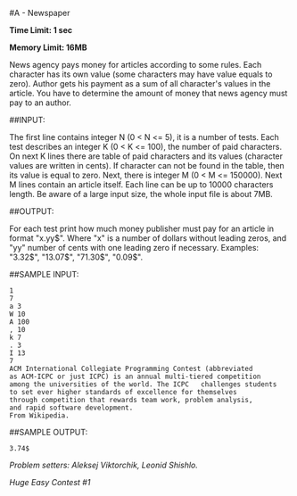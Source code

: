 #A - Newspaper

**Time Limit: 1 sec**

**Memory Limit: 16MB**

News agency pays money for articles according to some rules. Each character has its own value (some characters may have value equals to zero). Author gets his payment as a sum of all character's values in the article. You have to determine the amount of money that news agency must pay to an author.

##INPUT:

The first line contains integer N (0 < N <= 5), it is a number of tests. Each test describes an integer K (0 < K <= 100), the number of paid characters. On next K lines there are table of paid characters and its values (character values are written in cents). If character can not be found in the table, then its value is equal to zero. Next, there is integer M (0 < M <= 150000). Next M lines contain an article itself. Each line can be up to 10000 characters length. Be aware of a large input size, the whole input file is about 7MB.

##OUTPUT:

For each test print how much money publisher must pay for an article in format "x.yy$". Where "x" is a number of dollars without leading zeros, and "yy" number of cents with one leading zero if necessary. Examples: "3.32$", "13.07$", "71.30$", "0.09$".

##SAMPLE INPUT:

	1
	7
	a 3
	W 10
	A 100
	, 10
	k 7
	. 3
	I 13
	7
	ACM International Collegiate Programming Contest (abbreviated
	as ACM-ICPC or just ICPC) is an annual multi-tiered competition
	among the universities of the world. The ICPC 	challenges students
	to set ever higher standards of excellence for themselves
	through competition that rewards team work, problem analysis,
	and rapid software development.
	From Wikipedia.
	
##SAMPLE OUTPUT:

	3.74$
*Problem setters: Aleksej Viktorchik, Leonid Shishlo.*

*Huge Easy Contest #1*